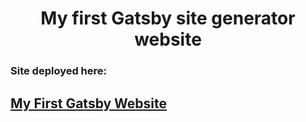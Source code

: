 <h1 align="center">
  My first Gatsby site generator website
</h1>

### Site deployed here:

## [My First Gatsby Website](https://malyz01.github.io/myfirstgatsby/)
